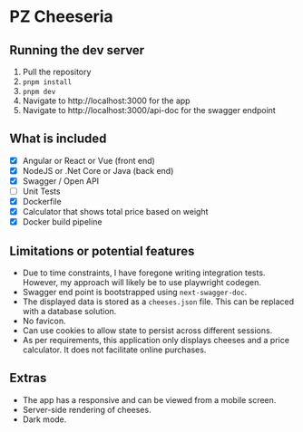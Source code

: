 # PZ Cheeseria

## Running the dev server

1. Pull the repository
2. `pnpm install`
3. `pnpm dev`
4. Navigate to http://localhost:3000 for the app
5. Navigate to http://localhost:3000/api-doc for the swagger endpoint

## What is included

- [x] Angular or React or Vue (front end)
- [x] NodeJS or .Net Core or Java (back end)
- [x] Swagger / Open API
- [ ] Unit Tests
- [x] Dockerfile
- [x] Calculator that shows total price based on weight
- [x] Docker build pipeline

## Limitations or potential features

- Due to time constraints, I have foregone writing integration tests. However, my approach will likely be to use playwright codegen.
- Swagger end point is bootstrapped using `next-swagger-doc`.
- The displayed data is stored as a `cheeses.json` file. This can be replaced with a database solution.
- No favicon.
- Can use cookies to allow state to persist across different sessions.
- As per requirements, this application only displays cheeses and a price calculator. It does not facilitate online purchases.

## Extras

- The app has a responsive and can be viewed from a mobile screen.
- Server-side rendering of cheeses.
- Dark mode.